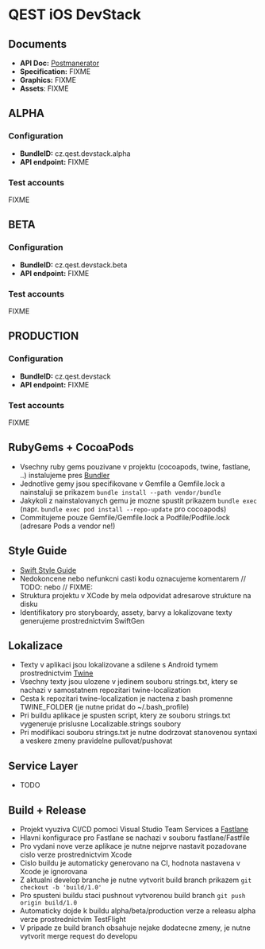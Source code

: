 # QEST iOS DevStack

## Documents
- **API Doc:** [Postmanerator](https://qest-devstack.herokuapp.com/apidoc.html)
- **Specification:** FIXME
- **Graphics:** FIXME
- **Assets**: FIXME

## ALPHA

### Configuration
- **BundleID:** cz.qest.devstack.alpha
- **API endpoint:** FIXME

### Test accounts
FIXME

## BETA

### Configuration
- **BundleID:** cz.qest.devstack.beta
- **API endpoint:** FIXME

### Test accounts
FIXME

## PRODUCTION

### Configuration
- **BundleID:** cz.qest.devstack
- **API endpoint:** FIXME

### Test accounts
FIXME

## RubyGems + CocoaPods
- Vsechny ruby gems pouzivane v projektu (cocoapods, twine, fastlane, ..) instalujeme pres [Bundler](http://bundler.io/)
- Jednotlive gemy jsou specifikovane v Gemfile a Gemfile.lock a nainstaluji se prikazem `bundle install --path vendor/bundle`
- Jakykoli z nainstalovanych gemu je mozne spustit prikazem `bundle exec` (napr. `bundle exec pod install --repo-update` pro cocoapods)
- Commitujeme pouze Gemfile/Gemfile.lock a Podfile/Podfile.lock (adresare Pods a vendor ne!)

## Style Guide
- [Swift Style Guide](https://github.com/raywenderlich/swift-style-guide)
- Nedokoncene nebo nefunkcni casti kodu oznacujeme komentarem // TODO: nebo // FIXME:
- Struktura projektu v XCode by mela odpovidat adresarove strukture na disku
- Identifikatory pro storyboardy, assety, barvy a lokalizovane texty generujeme prostrednictvim SwiftGen

## Lokalizace
- Texty v aplikaci jsou lokalizovane a sdilene s Android tymem prostrednictvim [Twine](https://github.com/scelis/twine)
- Vsechny texty jsou ulozene v jedinem souboru strings.txt, ktery se nachazi v samostatnem repozitari twine-localization
- Cesta k repozitari twine-localization je nactena z bash promenne TWINE_FOLDER (je nutne pridat do ~/.bash_profile)
- Pri buildu aplikace je spusten script, ktery ze souboru strings.txt vygeneruje prislusne Localizable.strings soubory
- Pri modifikaci souboru strings.txt je nutne dodrzovat stanovenou syntaxi a veskere zmeny pravidelne pullovat/pushovat

## Service Layer
- TODO

## Build + Release
- Projekt vyuziva CI/CD pomoci Visual Studio Team Services a [Fastlane](https://fastlane.tools/)
- Hlavni konfigurace pro Fastlane se nachazi v souboru fastlane/Fastfile
- Pro vydani nove verze aplikace je nutne nejprve nastavit pozadovane cislo verze prostrednictvim Xcode
- Cislo buildu je automaticky generovano na CI, hodnota nastavena v Xcode je ignorovana
- Z aktualni develop branche je nutne vytvorit build branch prikazem `git checkout -b 'build/1.0'`
- Pro spusteni buildu staci pushnout vytvorenou build branch `git push origin build/1.0`
- Automaticky dojde k buildu alpha/beta/production verze a releasu alpha verze prostrednictvim TestFlight
- V pripade ze build branch obsahuje nejake dodatecne zmeny, je nutne vytvorit merge request do developu
